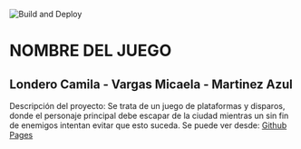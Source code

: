 ![Build and Deploy][badge]
# NOMBRE DEL JUEGO
## Londero Camila - Vargas Micaela - Martinez Azul

Descripción del proyecto:
Se trata de un juego de plataformas y disparos, donde el personaje principal debe escapar de la ciudad mientras un
sin fin de enemigos intentan evitar que esto suceda.
Se puede ver desde: [Github Pages][gh-pages]


[gh-pages]:https://ucc-arquitecturasoftwarei.github.io/primer-parcial-martinez-londero-vargas/
[badge]:https://github.com/UCC-ArquitecturaSoftwareI/primer-parcial-martinez-londero-vargas/workflows/Build%20and%20Deploy/badge.svg